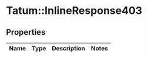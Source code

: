 # Tatum::InlineResponse403

## Properties
Name | Type | Description | Notes
------------ | ------------- | ------------- | -------------

